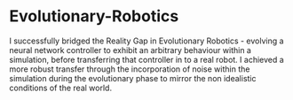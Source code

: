 # Evolutionary-Robotics
I successfully bridged the Reality Gap in Evolutionary Robotics - evolving a neural network controller to exhibit an arbitrary behaviour within a simulation, before transferring that controller in to a real robot. I achieved a more robust transfer through the incorporation of noise within the simulation during the evolutionary phase to mirror the non idealistic conditions of the real world.
